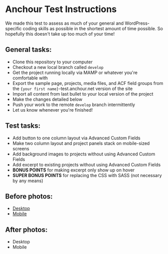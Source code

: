 # Anchour Test Instructions

We made this test to assess as much of your general and WordPress-specific coding skills as possible in the shortest amount of time possible. So hopefully this doesn't take up too much of your time!

## General tasks:

* Clone this repository to your computer
* Checkout a new local branch called ```develop```
* Get the project running locally via MAMP or whatever you're comfortable with
* Export the sample page, projects, media files, and ACF field groups from the ```{your first name}```-test.anchour.net version of the site
* Import all content from last bullet to your local version of the project
* Make the changes detailed below
* Push your work to the remote ```develop``` branch intermittently
* Let us know whenever you're finished!

## Test tasks:

* Add button to one column layout via Advanced Custom Fields
* Make two column layout and project panels stack on mobile-sized screens
* Add background images to projects without using Advanced Custom Fields
* Add excerpt to existing projects without using Advanced Custom Fields
* **BONUS POINTS** for making excerpt only show up on hover
* **SUPER BONUS POINTS** for replacing the CSS with SASS (not necessary by any means)

## Before photos:

* [Desktop](screenshots/before-desktop.png)
* [Mobile](screenshots/before-mobile.png)

## After photos:

* Desktop
* Mobile
